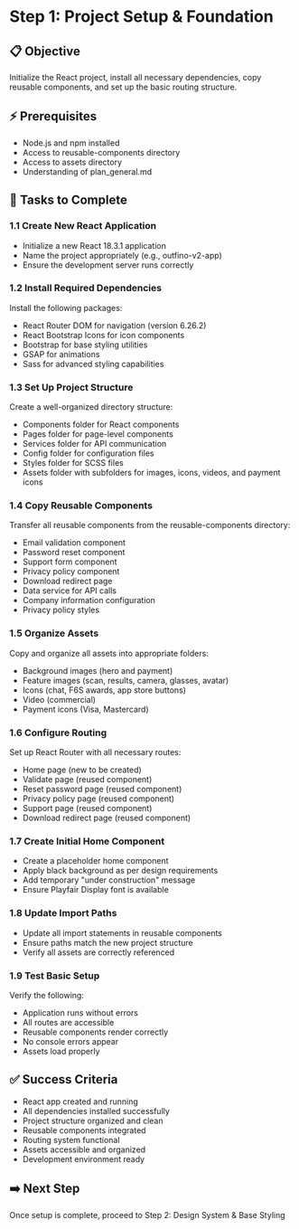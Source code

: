 # Step 1: Project Setup & Foundation

## 📋 Objective
Initialize the React project, install all necessary dependencies, copy reusable components, and set up the basic routing structure.

## ⚡ Prerequisites
- Node.js and npm installed
- Access to reusable-components directory
- Access to assets directory
- Understanding of plan_general.md

## 📝 Tasks to Complete

### 1.1 Create New React Application
- Initialize a new React 18.3.1 application
- Name the project appropriately (e.g., outfino-v2-app)
- Ensure the development server runs correctly

### 1.2 Install Required Dependencies
Install the following packages:
- React Router DOM for navigation (version 6.26.2)
- React Bootstrap Icons for icon components
- Bootstrap for base styling utilities
- GSAP for animations
- Sass for advanced styling capabilities

### 1.3 Set Up Project Structure
Create a well-organized directory structure:
- Components folder for React components
- Pages folder for page-level components
- Services folder for API communication
- Config folder for configuration files
- Styles folder for SCSS files
- Assets folder with subfolders for images, icons, videos, and payment icons

### 1.4 Copy Reusable Components
Transfer all reusable components from the reusable-components directory:
- Email validation component
- Password reset component
- Support form component
- Privacy policy component
- Download redirect page
- Data service for API calls
- Company information configuration
- Privacy policy styles

### 1.5 Organize Assets
Copy and organize all assets into appropriate folders:
- Background images (hero and payment)
- Feature images (scan, results, camera, glasses, avatar)
- Icons (chat, F6S awards, app store buttons)
- Video (commercial)
- Payment icons (Visa, Mastercard)

### 1.6 Configure Routing
Set up React Router with all necessary routes:
- Home page (new to be created)
- Validate page (reused component)
- Reset password page (reused component)
- Privacy policy page (reused component)
- Support page (reused component)
- Download redirect page (reused component)

### 1.7 Create Initial Home Component
- Create a placeholder home component
- Apply black background as per design requirements
- Add temporary "under construction" message
- Ensure Playfair Display font is available

### 1.8 Update Import Paths
- Update all import statements in reusable components
- Ensure paths match the new project structure
- Verify all assets are correctly referenced

### 1.9 Test Basic Setup
Verify the following:
- Application runs without errors
- All routes are accessible
- Reusable components render correctly
- No console errors appear
- Assets load properly

## ✅ Success Criteria
- React app created and running
- All dependencies installed successfully
- Project structure organized and clean
- Reusable components integrated
- Routing system functional
- Assets accessible and organized
- Development environment ready

## ➡️ Next Step
Once setup is complete, proceed to Step 2: Design System & Base Styling
